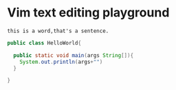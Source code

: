 # Vim text editing playground

```
this is a word,that's a sentence.
```

```java
public class HelloWorld{

  public static void main(args String[]){
    System.out.println(args+"")
  }

}
```
